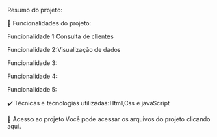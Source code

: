 
Resumo do projeto:

🔨 Funcionalidades do projeto:

Funcionalidade 1:Consulta de clientes

Funcionalidade 2:Visualização de dados

Funcionalidade 3:

Funcionalidade 4:

Funcionalidade 5:

✔️ Técnicas e tecnologias utilizadas:Html,Css e javaScript

📁 Acesso ao projeto Você pode acessar os arquivos do projeto clicando aqui. 
